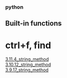 ### python
## Built-in functions
# ctrl+f, find 
[3.11.4_string_method](https://docs.python.org/ko/3/library/stdtypes.html)   
[3.10.12_string_method](https://docs.python.org/ko/3.10/library/stdtypes.html)  
[3.9.17_string_method](https://docs.python.org/ko/3.9/library/stdtypes.html)

